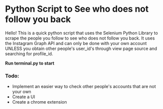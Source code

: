 # Python Script to See who does not follow you back
Hello! This is a quick python script that uses the Selenium Python Library to scrape the people you follow to see who does not follow you back. It uses the Instagram Graph API and can only be done with your own account UNLESS you obtain other people's user_id's through view page source and searching for profile_id.

**Run terminal.py to start**

### Todo: 
- Implement an easier way to check other people's accounts that are not your own
- Create a UI
- Create a chrome extension